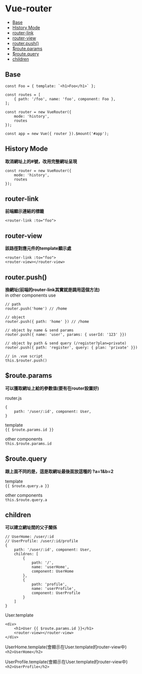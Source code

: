 # Vue-router

*  <a href="#basic">Base</a>
*  <a href="#history-mode">History Mode</a>
*  <a href="#router-link">router-link</a>
*  <a href="#router-view">router-view</a>
*  <a href="#routerpush">router.push()</a>
*  <a href="#routeparams">$route.params</a>
*  <a href="#routequery">$route.query</a>
*  <a href="#children">children</a>

## Base
```
const Foo = { template: `<h1>Foo</h1>` };

const routes = [
    { path: '/foo', name: 'foo', component: Foo },
];

const router = new VueRouter({ 
    mode: 'history',
    routes 
});

const app = new Vue({ router }).$mount('#app');
```

## History Mode
**取消網址上的#號，改用完整網址呈現**
```
const router = new VueRouter({ 
    mode: 'history',
    routes 
});
```

## router-link
**前端顯示連結的標籤**
```
<router-link :to="foo">
```

## router-view
**該路徑對應元件的template顯示處**
```
<router-link :to="foo">
<router-view></router-view>
```
## router.push()
**換網址(前端的router-link其實就是調用這個方法)**  
in other components use  
```
// path
router.push('home') // /home

// object
router.push({ path: 'home' }) // /home

// object by name & send params
router.push({ name: 'user', params: { userId: '123' }})

// object by path & send query (/register?plan=private)
router.push({ path: 'register', query: { plan: 'private' }})

// in .vue script
this.$router.push()
```

##  $route.params
**可以獲取網址上給的參數值(要有在router設置好)**  

router.js  
```
{ 
    path: '/user/:id', component: User,
}
```
template  
```{{ $route.params.id }}```

other components  
```this.$route.params.id```

##  $route.query
**跟上面不同的是，這是取網址最後面放這種的 ?a=1&b=2**  

template  
```{{ $route.query.a }}```

other components  
```this.$route.query.a```

## children
**可以建立網址間的父子關係**  

```
// UserHome: /user/:id
// UserProfile: /user/:id/profile
{ 
    path: '/user/:id', component: User,
    children: [
        {
            path: '/',
            name: 'userHome',
            component: UserHome
        },
        {
            path: 'profile',
            name: 'userProfile',
            component: UserProfile
        }
    ]
}
```
User.template  
```
<div>
    <h1>User {{ $route.params.id }}</h1>
    <router-view></router-view>
</div>
```
UserHome.template(會顯示在User.template的router-view中)  
```<h2>UserHome</h2>```  

UserProfile.template(會顯示在User.template的router-view中)  
```<h2>UserProfile</h2>```  